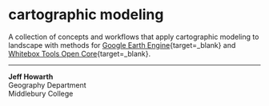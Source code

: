 # __cartographic modeling__  

A collection of concepts and workflows that apply cartographic modeling to landscape with methods for [Google Earth Engine][gee]{target=_blank} and [Whitebox Tools Open Core][wb]{target=_blank}.      

--- 

__Jeff Howarth__  
Geography Department  
Middlebury College

[gee]: https://earthengine.google.com/
[wb]: https://www.whiteboxgeo.com/geospatial-software/